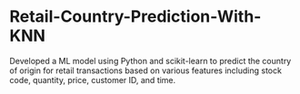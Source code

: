 # Retail-Country-Prediction-With-KNN
Developed a ML model using Python and scikit-learn to predict the country of origin for retail transactions based on various features including stock code, quantity, price, customer ID, and time.
